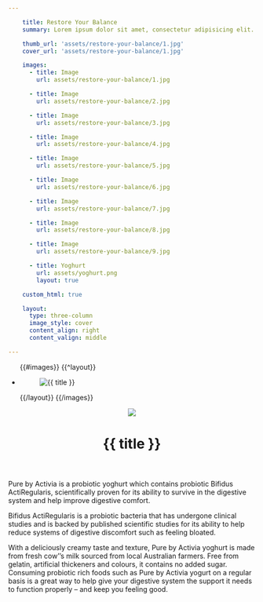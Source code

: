 ```yaml
---

    title: Restore Your Balance
    summary: Lorem ipsum dolor sit amet, consectetur adipisicing elit. Quasi fugit quae, reiciendis ut amet voluptatem, vero temporibus sequi fuga quia provident. Atque error rerum, maxime doloribus laboriosam! Quo, quaerat. Deserunt!

    thumb_url: 'assets/restore-your-balance/1.jpg'
    cover_url: 'assets/restore-your-balance/1.jpg'

    images:
      - title: Image
        url: assets/restore-your-balance/1.jpg

      - title: Image
        url: assets/restore-your-balance/2.jpg

      - title: Image
        url: assets/restore-your-balance/3.jpg

      - title: Image
        url: assets/restore-your-balance/4.jpg

      - title: Image
        url: assets/restore-your-balance/5.jpg

      - title: Image
        url: assets/restore-your-balance/6.jpg

      - title: Image
        url: assets/restore-your-balance/7.jpg

      - title: Image
        url: assets/restore-your-balance/8.jpg

      - title: Image
        url: assets/restore-your-balance/9.jpg

      - title: Yoghurt
        url: assets/yoghurt.png
        layout: true

    custom_html: true

    layout:
      type: three-column
      image_style: cover
      content_align: right
      content_valign: middle

---
```


<div class="cover col x8">
  <ul class="polaroids">
  {{#images}}
    {{^layout}}
    <li class="polaroid-wrap">
      <figure class="polaroid">
        <img src="{{ url }}" alt="{{ title }}" title="{{ title }}">
      </figure>
    </li>
    {{/layout}}
  {{/images}}
  </ul>
</div>

<div class="content col x4">
  <header>
    <img src="assets/yoghurt.png" data-media-id="images:10" data-original>
    <h1 class="title">{{ title }}</h1>
  </header>
  <div class="body">
    <p>Pure by Activia is a probiotic yoghurt which contains probiotic Bifidus ActiRegularis, scientifically proven for its ability to survive in the digestive system and help improve digestive comfort.</p>
    <p>Bifidus ActiRegularis is a probiotic bacteria that has undergone clinical studies and is backed by published scientific studies for its ability to help reduce systems of digestive discomfort such as feeling bloated.</p>
    <p>With a deliciously creamy taste and texture, Pure by Activia yoghurt is made from fresh cow’’s milk sourced from local Australian farmers. Free from gelatin, artificial thickeners and colours, it contains no added sugar. Consuming probiotic rich foods such as Pure by Activia yogurt on a regular basis is a great way to help give your digestive system the support it needs to function properly – and keep you feeling good.</p>
  </div>
</div>
